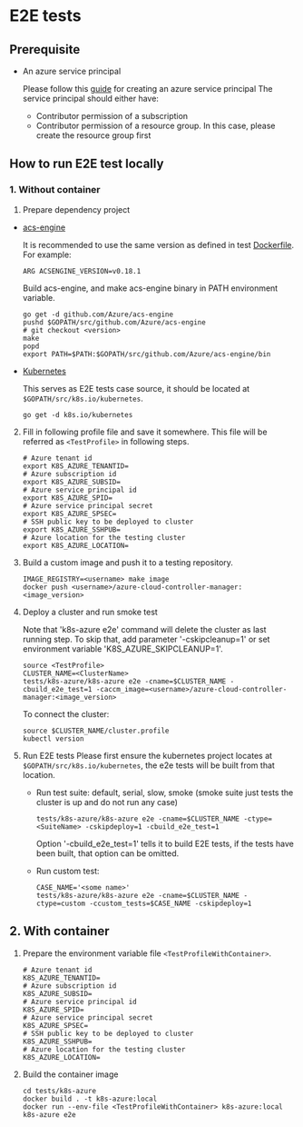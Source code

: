 # E2E tests

## Prerequisite
- An azure service principal

    Please follow this [guide](https://github.com/Azure/acs-engine/blob/v0.14.0/docs/serviceprincipal.md) for creating an azure service principal
    The service principal should either have:
    - Contributor permission of a subscription
    - Contributor permission of a resource group. In this case, please create the resource group first

## How to run E2E test locally

### 1. Without container

1. Prepare dependency project
- [acs-engine](https://github.com/Azure/acs-engine)

    It is recommended to use the same version as defined in test [Dockerfile](/tests/k8s-azure/Dockerfile). For example:
    ```
    ARG ACSENGINE_VERSION=v0.18.1
    ```

    Build acs-engine, and make acs-engine binary in PATH environment variable.

    ```
    go get -d github.com/Azure/acs-engine
    pushd $GOPATH/src/github.com/Azure/acs-engine
    # git checkout <version>
    make
    popd
    export PATH=$PATH:$GOPATH/src/github.com/Azure/acs-engine/bin
    ```

- [Kubernetes](https://github.com/kubernetes/kubernetes)

    This serves as E2E tests case source, it should be located at `$GOPATH/src/k8s.io/kubernetes`.

    ```
    go get -d k8s.io/kubernetes
    ```

2. Fill in following profile file and save it somewhere. This file will be referred as `<TestProfile>` in following steps.

    ```
    # Azure tenant id
    export K8S_AZURE_TENANTID=
    # Azure subscription id
    export K8S_AZURE_SUBSID=
    # Azure service principal id
    export K8S_AZURE_SPID=
    # Azure service principal secret
    export K8S_AZURE_SPSEC=
    # SSH public key to be deployed to cluster
    export K8S_AZURE_SSHPUB=
    # Azure location for the testing cluster
    export K8S_AZURE_LOCATION=
    ```

3. Build a custom image and push it to a testing repository.
    ```
    IMAGE_REGISTRY=<username> make image
    docker push <username>/azure-cloud-controller-manager:<image_version>
    ```

4. Deploy a cluster and run smoke test

    Note that 'k8s-azure e2e' command will delete the cluster as last running step. To skip that, add parameter '-cskipcleanup=1' or set environment variable 'K8S_AZURE_SKIPCLEANUP=1'.

    ```
    source <TestProfile>
    CLUSTER_NAME=<ClusterName>
    tests/k8s-azure/k8s-azure e2e -cname=$CLUSTER_NAME -cbuild_e2e_test=1 -caccm_image=<username>/azure-cloud-controller-manager:<image_version>
    ```

    To connect the cluster:
    ```
    source $CLUSTER_NAME/cluster.profile
    kubectl version
    ```

5. Run E2E tests
    Please first ensure the kubernetes project locates at `$GOPATH/src/k8s.io/kubernetes`, the e2e tests will be built from that location.
    - Run test suite: default, serial, slow, smoke (smoke suite just tests the cluster is up and do not run any case)
        ```
        tests/k8s-azure/k8s-azure e2e -cname=$CLUSTER_NAME -ctype=<SuiteName> -cskipdeploy=1 -cbuild_e2e_test=1
        ```

        Option '-cbuild_e2e_test=1' tells it to build E2E tests, if the tests have been built, that option can be omitted.

    - Run custom test:
        ```
        CASE_NAME='<some name>'
        tests/k8s-azure/k8s-azure e2e -cname=$CLUSTER_NAME -ctype=custom -ccustom_tests=$CASE_NAME -cskipdeploy=1
        ```

## 2. With container

1. Prepare the environment variable file `<TestProfileWithContainer>`.
    ```
    # Azure tenant id
    K8S_AZURE_TENANTID=
    # Azure subscription id
    K8S_AZURE_SUBSID=
    # Azure service principal id
    K8S_AZURE_SPID=
    # Azure service principal secret
    K8S_AZURE_SPSEC=
    # SSH public key to be deployed to cluster
    K8S_AZURE_SSHPUB=
    # Azure location for the testing cluster
    K8S_AZURE_LOCATION=
    ```

2. Build the container image

    ```
    cd tests/k8s-azure
    docker build . -t k8s-azure:local
    docker run --env-file <TestProfileWithContainer> k8s-azure:local k8s-azure e2e
    ```
